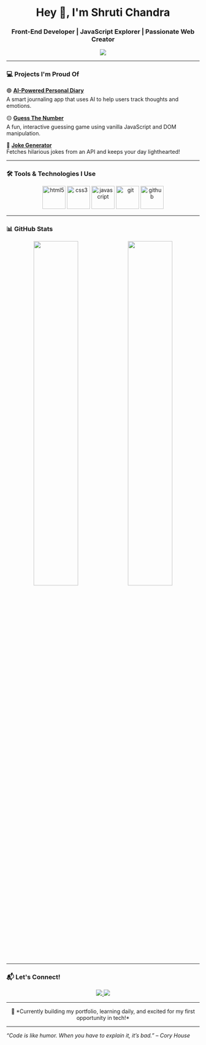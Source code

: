 <h1 align="center">Hey 👋, I'm Shruti Chandra</h1>
<h3 align="center">Front-End Developer | JavaScript Explorer | Passionate Web Creator</h3>

<p align="center">
  <img src="https://readme-typing-svg.herokuapp.com/?lines=Aspiring+Front-End+Developer;Building+Projects+One+Pixel+at+a+Time!&center=true&width=500&height=45">
</p>

---

### 💻 Projects I'm Proud Of

🟢 **[AI-Powered Personal Diary](https://github.com/techieshruti/AI-Personal-Diary)**  
A smart journaling app that uses AI to help users track thoughts and emotions.

🟡 **[Guess The Number](https://techieshruti.github.io/Guess_the_number/)**  
A fun, interactive guessing game using vanilla JavaScript and DOM manipulation.

🔵 **[Joke Generator](https://techieshruti.github.io/random_Joke_generator/)**  
Fetches hilarious jokes from an API and keeps your day lighthearted!

---

### 🛠️ Tools & Technologies I Use

<p align="center">
  <img src="https://cdn.jsdelivr.net/gh/devicons/devicon/icons/html5/html5-original-wordmark.svg" height="60" alt="html5" />
  <img src="https://cdn.jsdelivr.net/gh/devicons/devicon/icons/css3/css3-original-wordmark.svg" height="60" alt="css3" />
  <img src="https://cdn.jsdelivr.net/gh/devicons/devicon/icons/javascript/javascript-original.svg" height="60" alt="javascript" />
  <img src="https://cdn.jsdelivr.net/gh/devicons/devicon/icons/git/git-original.svg" height="60" alt="git" />
  <img src="https://cdn.jsdelivr.net/gh/devicons/devicon/icons/github/github-original.svg" height="60" alt="github" />
</p>

---

### 📊 GitHub Stats

<p align="center">
  <img src="https://github-readme-stats.vercel.app/api?username=techieshruti&show_icons=true&theme=tokyonight" width="48%" />
  <img src="https://github-readme-stats.vercel.app/api/top-langs/?username=techieshruti&layout=compact&theme=tokyonight" width="48%" />
</p>

---

### 📬 Let's Connect!

<p align="center">
  <a href="https://www.linkedin.com/in/shruti-chandra-656578174/" target="_blank">
    <img src="https://img.shields.io/badge/LinkedIn-blue?logo=linkedin&style=for-the-badge&logoColor=white" />
  </a>
  <a href="mailto:shrutichandra721@gmail.com">
    <img src="https://img.shields.io/badge/Gmail-red?logo=gmail&style=for-the-badge&logoColor=white" />
  </a>
</p>

---

<p align="center">
  🚀 *Currently building my portfolio, learning daily, and excited for my first opportunity in tech!*  
</p>

---

*“Code is like humor. When you have to explain it, it’s bad.” – Cory House*


<!--
**techieshruti/techieshruti** is a ✨ _special_ ✨ repository because its `README.md` (this file) appears on your GitHub profile.

Here are some ideas to get you started:

- 🔭 I’m currently working on ...
- 🌱 I’m currently learning ...
- 👯 I’m looking to collaborate on ...
- 🤔 I’m looking for help with ...
- 💬 Ask me about ...
- 📫 How to reach me: ...
- 😄 Pronouns: ...
- ⚡ Fun fact: ...
-->
